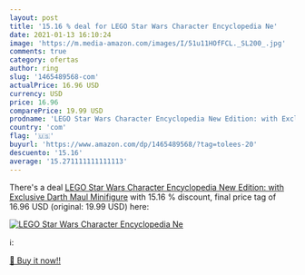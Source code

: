 ```yaml
---
layout: post
title: '15.16 % deal for LEGO Star Wars Character Encyclopedia Ne'
date: 2021-01-13 16:10:24
image: 'https://m.media-amazon.com/images/I/51u11HOfFCL._SL200_.jpg'
comments: true
category: ofertas
author: ring
slug: '1465489568-com'
actualPrice: 16.96 USD
currency: USD
price: 16.96
comparePrice: 19.99 USD
prodname: 'LEGO Star Wars Character Encyclopedia New Edition: with Exclusive Darth Maul Minifigure'
country: 'com'
flag: '🇺🇸'
buyurl: 'https://www.amazon.com/dp/1465489568/?tag=tolees-20'
descuento: '15.16'
average: '15.271111111111113'
---
```


There's a deal [LEGO Star Wars Character Encyclopedia New Edition: with Exclusive Darth Maul Minifigure](https://www.amazon.com/dp/1465489568/?tag=tolees-20)  with  15.16 % discount, final price tag of  16.96 USD (original: 19.99 USD) here:

[![LEGO Star Wars Character Encyclopedia Ne](https://m.media-amazon.com/images/I/51u11HOfFCL._SL200_.jpg)](https://www.amazon.com/dp/1465489568/?tag=tolees-20)

ℹ️:


[🛒 Buy it now!!](https://www.amazon.com/dp/1465489568/?tag=tolees-20)
